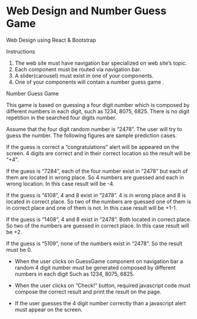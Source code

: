# Web Design and Number Guess Game
 Web Design using React & Bootstrap
 
Instructions

1. The web site must have navigation bar specialized on web site’s topic.
2. Each component must be routed via navigation bar.
3. A slider(carousel) must exist in one of your components.
4. One of your components will contain a number guess game .

Number Guess Game

This game is based on guessing a four digit number which is composed by different numbers in each digit, such as 
1234, 8075, 6825. There is no digit repetition in the searched four digits number. 

Assume that the four digit random number is “2478”. The user will try to guess the number. The following figures are 
sample prediction cases.

If the guess is correct a “congratulations” alert will 
be appeared on the screen. 
4 digits are correct and in their correct location so 
the result will be “+4”.

If the guess is “7284”, each of the four number 
exist in “2478” but each of them are located in 
wrong place. 
So 4 numbers are guessed and each in wrong 
location.
In this case result will be -4.

If the guess is “4108”, 4 and 8 exist in “2478”. 
4 is in wrong place and 8 is located in correct place. 
So two of the numbers are guessed one of them is 
in correct place and one of them is not.
In this case result will be +1-1.

If the guess is “1408”, 4 and 8 exist in “2478”. 
Both located in correct place. So two of the 
numbers are guessed in correct place.
In this case result will be +2.

If the guess is “5109”, none of the numbers exist in 
“2478”. 
So the result must be 0.

- When the user clicks on GuessGame component on navigation bar a random 4 digit number must be generated 
composed by different numbers in each digit Such as 1234, 8075, 6825. 

- When the user clicks on “Check!” button, required javascript code must compose the correct result and print the 
result on the page.

- If the user guesses the 4 digit number correctly than a javascript alert must appear on the screen.
